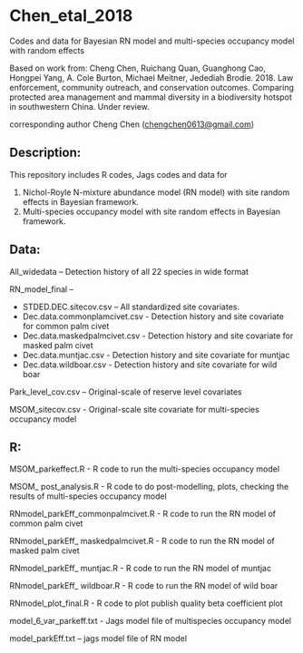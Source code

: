 # Chen_etal_2018
Codes and data for Bayesian RN model and multi-species occupancy model with random effects

Based on work from: Cheng Chen, Ruichang Quan, Guanghong Cao, Hongpei Yang, A. Cole Burton, Michael Meitner, Jedediah Brodie. 2018. Law enforcement, community outreach, and conservation outcomes. Comparing protected area management and mammal diversity in a biodiversity hotspot in southwestern China. Under review.

corresponding author Cheng Chen (chengchen0613@gmail.com)

## **Description:**
This repository includes R codes, Jags codes and data for 
1) Nichol-Royle N-mixture abundance model (RN model) with site random effects in Bayesian framework.
2) Multi-species occupancy model with site random effects in Bayesian framework.

## **Data:**
All_widedata – Detection history of all 22 species in wide format 

RN_model_final –
-	STDED.DEC.sitecov.csv – All standardized site covariates. 
-	Dec.data.commonplamcivet.csv - Detection history and site covariate for common palm civet
-	Dec.data.maskedpalmcivet.csv - Detection history and site covariate for masked palm civet
-	Dec.data.muntjac.csv - Detection history and site covariate for muntjac
-	Dec.data.wildboar.csv - Detection history and site covariate for wild boar

Park_level_cov.csv – Original-scale of reserve level covariates

MSOM_sitecov.csv - Original-scale site covariate for multi-species occupancy model 

## **R:**

MSOM_parkeffect.R - R code to run the multi-species occupancy model

MSOM_ post_analysis.R - R code to do post-modelling, plots, checking the results of multi-species occupancy model

RNmodel_parkEff_commonpalmcivet.R - R code to run the RN model of common palm civet

RNmodel_parkEff_ maskedpalmcivet.R - R code to run the RN model of masked palm civet

RNmodel_parkEff_ muntjac.R - R code to run the RN model of muntjac

RNmodel_parkEff_ wildboar.R - R code to run the RN model of wild boar

RNmodel_plot_final.R - R code to plot publish quality beta coefficient plot

model_6_var_parkeff.txt - Jags model file of multispecies occupancy model 

model_parkEff.txt – jags model file of RN model 


